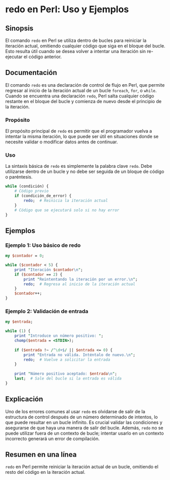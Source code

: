 <!--
Meta Description: # redo en Perl: Uso y Ejemplos ## Sinopsis El comando `redo` en Perl se utiliza dentro de bucles para reiniciar la iteración actual, omitiendo cualqui...
Meta Keywords: redo, iteración, bucle, entrada, perl
-->

# redo en Perl: Uso y Ejemplos

## Sinopsis
El comando `redo` en Perl se utiliza dentro de bucles para reiniciar la iteración actual, omitiendo cualquier código que siga en el bloque del bucle. Esto resulta útil cuando se desea volver a intentar una iteración sin re-ejecutar el código anterior.

## Documentación
El comando `redo` es una declaración de control de flujo en Perl, que permite regresar al inicio de la iteración actual de un bucle `foreach`, `for`, o `while`. Cuando se encuentra una declaración `redo`, Perl salta cualquier código restante en el bloque del bucle y comienza de nuevo desde el principio de la iteración.

### Propósito
El propósito principal de `redo` es permitir que el programador vuelva a intentar la misma iteración, lo que puede ser útil en situaciones donde se necesite validar o modificar datos antes de continuar. 

### Uso
La sintaxis básica de `redo` es simplemente la palabra clave `redo`. Debe utilizarse dentro de un bucle y no debe ser seguida de un bloque de código o paréntesis.

```perl
while (condición) {
    # Código previo
    if (condición_de_error) {
        redo;  # Reinicia la iteración actual
    }
    # Código que se ejecutará solo si no hay error
}
```

## Ejemplos
### Ejemplo 1: Uso básico de redo
```perl
my $contador = 0;

while ($contador < 5) {
    print "Iteración $contador\n";
    if ($contador == 2) {
        print "Reintentando la iteración por un error.\n";
        redo;  # Regresa al inicio de la iteración actual
    }
    $contador++;
}
```

### Ejemplo 2: Validación de entrada
```perl
my $entrada;

while (1) {
    print "Introduce un número positivo: ";
    chomp($entrada = <STDIN>);
    
    if ($entrada !~ /^\d+$/ || $entrada <= 0) {
        print "Entrada no válida. Inténtalo de nuevo.\n";
        redo;  # Vuelve a solicitar la entrada
    }
    
    print "Número positivo aceptado: $entrada\n";
    last;  # Sale del bucle si la entrada es válida
}
```

## Explicación
Uno de los errores comunes al usar `redo` es olvidarse de salir de la estructura de control después de un número determinado de intentos, lo que puede resultar en un bucle infinito. Es crucial validar las condiciones y asegurarse de que haya una manera de salir del bucle. Además, `redo` no se puede utilizar fuera de un contexto de bucle; intentar usarlo en un contexto incorrecto generará un error de compilación.

## Resumen en una línea
`redo` en Perl permite reiniciar la iteración actual de un bucle, omitiendo el resto del código en la iteración actual.
